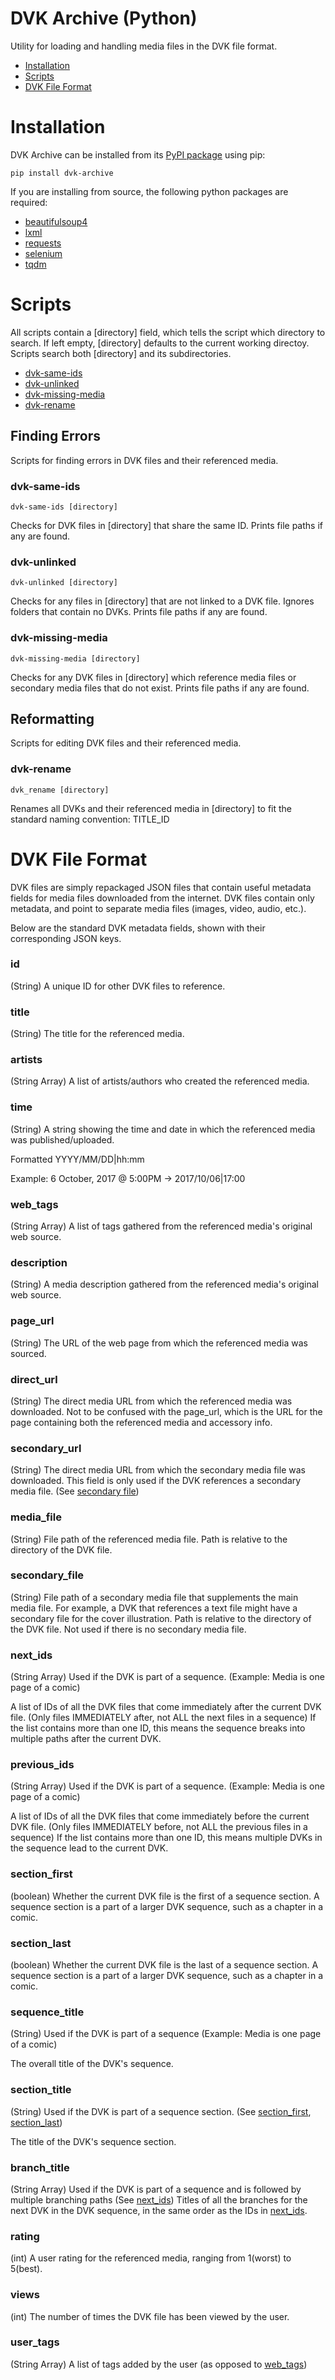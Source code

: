 # DVK Archive (Python)

Utility for loading and handling media files in the DVK file format.

- [Installation](#installation)
- [Scripts](#scripts)
- [DVK File Format](#dvk-file-format)

# Installation

DVK Archive can be installed from its [PyPI package](https://pypi.org/project/dvk-archive/) using pip:

    pip install dvk-archive

If you are installing from source, the following python packages are required:
* [beautifulsoup4](https://pypi.org/project/beautifulsoup4/)
* [lxml](https://pypi.org/project/lxml/)
* [requests](https://pypi.org/project/requests/)
* [selenium](https://pypi.org/project/selenium/)
* [tqdm](https://pypi.org/project/tqdm/)

# Scripts

All scripts contain a [directory] field, which tells the script which directory to search.
If left empty, [directory] defaults to the current working directoy.
Scripts search both [directory] and its subdirectories.

- [dvk-same-ids](#dvk-same-ids)
- [dvk-unlinked](#dvk-unlinked)
- [dvk-missing-media](#dvk-missing-media)
- [dvk-rename](#dvk-rename)

## Finding Errors

Scripts for finding errors in DVK files and their referenced media.

### dvk-same-ids

    dvk-same-ids [directory]

Checks for DVK files in [directory] that share the same ID.
Prints file paths if any are found.

### dvk-unlinked

    dvk-unlinked [directory]

Checks for any files in [directory] that are not linked to a DVK file.
Ignores folders that contain no DVKs.
Prints file paths if any are found.

### dvk-missing-media

    dvk-missing-media [directory]

Checks for any DVK files in [directory] which reference media files or secondary media files that do not exist.
Prints file paths if any are found.

## Reformatting

Scripts for editing DVK files and their referenced media.

### dvk-rename

    dvk_rename [directory]

Renames all DVKs and their referenced media in [directory] to fit the standard naming convention: TITLE_ID

# DVK File Format

DVK files are simply repackaged JSON files that contain useful metadata fields for media files downloaded from the internet.
DVK files contain only metadata, and point to separate media files (images, video, audio, etc.).

Below are the standard DVK metadata fields, shown with their corresponding JSON keys.

### id

(String)
A unique ID for other DVK files to reference.

### title

(String)
The title for the referenced media.

### artists

(String Array)
A list of artists/authors who created the referenced media.

### time

(String)
A string showing the time and date in which the referenced media was published/uploaded.

Formatted YYYY/MM/DD|hh:mm

Example: 6 October, 2017 @ 5:00PM -> 2017/10/06|17:00

### web_tags

(String Array)
A list of tags gathered from the referenced media's original web source.

### description

(String)
A media description gathered from the referenced media's original web source.

### page_url

(String)
The URL of the web page from which the referenced media was sourced.

### direct_url

(String)
The direct media URL from which the referenced media was downloaded.
Not to be confused with the page_url, which is the URL for the page containing both the referenced media and accessory info.

### secondary_url

(String)
The direct media URL from which the secondary media file was downloaded.
This field is only used if the DVK references a secondary media file. (See [secondary file](#secondary_file))

### media_file

(String)
File path of the referenced media file.
Path is relative to the directory of the DVK file.

### secondary_file

(String)
File path of a secondary media file that supplements the main media file.
For example, a DVK that references a text file might have a secondary file for the cover illustration.
Path is relative to the directory of the DVK file.
Not used if there is no secondary media file.

### next_ids

(String Array)
Used if the DVK is part of a sequence. (Example: Media is one page of a comic)

A list of IDs of all the DVK files that come immediately after the current DVK file.
(Only files IMMEDIATELY after, not ALL the next files in a sequence)
If the list contains more than one ID, this means the sequence breaks into multiple paths after the current DVK.

### previous_ids

(String Array)
Used if the DVK is part of a sequence. (Example: Media is one page of a comic)

A list of IDs of all the DVK files that come immediately before the current DVK file.
(Only files IMMEDIATELY before, not ALL the previous files in a sequence)
If the list contains more than one ID, this means multiple DVKs in the sequence lead to the current DVK.

### section_first

(boolean)
Whether the current DVK file is the first of a sequence section.
A sequence section is a part of a larger DVK sequence, such as a chapter in a comic.

### section_last

(boolean)
Whether the current DVK file is the last of a sequence section.
A sequence section is a part of a larger DVK sequence, such as a chapter in a comic.

### sequence_title

(String)
Used if the DVK is part of a sequence (Example: Media is one page of a comic)

The overall title of the DVK's sequence.

### section_title

(String)
Used if the DVK is part of a sequence section. (See [section_first](#section_first), [section_last](#section_last))

The title of the DVK's sequence section.

### branch_title

(String Array)
Used if the DVK is part of a sequence and is followed by multiple branching paths (See [next_ids](#next_ids))
Titles of all the branches for the next DVK in the DVK sequence, in the same order as the IDs in [next_ids](#next_ids).

### rating

(int)
A user rating for the referenced media, ranging from 1(worst) to 5(best).

### views

(int)
The number of times the DVK file has been viewed by the user.

### user_tags

(String Array)
A list of tags added by the user (as opposed to [web_tags](#web_tags))
